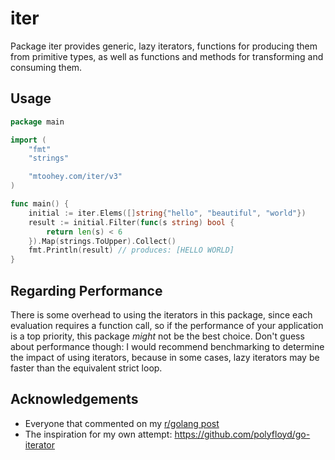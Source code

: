 # iter

Package iter provides generic, lazy iterators, functions for producing them from primitive types, as well as functions and methods for transforming and consuming them.

## Usage

<!-- `$ cat _demos/hello-world/main.go` as go -->
```go
package main

import (
	"fmt"
	"strings"

	"mtoohey.com/iter/v3"
)

func main() {
	initial := iter.Elems([]string{"hello", "beautiful", "world"})
	result := initial.Filter(func(s string) bool {
		return len(s) < 6
	}).Map(strings.ToUpper).Collect()
	fmt.Println(result) // produces: [HELLO WORLD]
}
```

## Regarding Performance

There is some overhead to using the iterators in this package, since each evaluation requires a function call, so if the performance of your application is a top priority, this package _might_ not be the best choice. Don't guess about performance though: I would recommend benchmarking to determine the impact of using iterators, because in some cases, lazy iterators may be faster than the equivalent strict loop.

## Acknowledgements

- Everyone that commented on my [r/golang post](https://www.reddit.com/r/golang/comments/s13jlz/iter_generic_lazy_iterators_for_go_118/)
- The inspiration for my own attempt: <https://github.com/polyfloyd/go-iterator>
